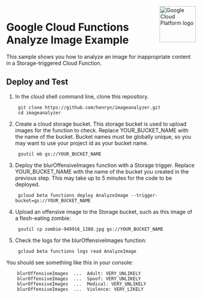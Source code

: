 <img src="https://avatars2.githubusercontent.com/u/2810941?v=3&s=96" alt="Google Cloud Platform logo" title="Google Cloud Platform" align="right" height="96" width="96"/>

# Google Cloud Functions Analyze Image Example

This sample shows you how to analyze an image for inappropriate content in a
Storage-triggered Cloud Function.


## Deploy and Test


1. In the cloud shell command line, clone this repository.

        git clone https://github.com/henryn/imageanalyzer.git
        cd imageanalyzer

2. Create a cloud storage bucket. This storage bucket is used to upload images for the function to check.  Replace YOUR_BUCKET_NAME with the name of the bucket.  Bucket names must be globally unique, so you may want to use your project id as your bucket name.

        gsutil mb gs://YOUR_BUCKET_NAME

3. Deploy the blurOffensiveImages function with a Storage trigger.  Replace YOUR_BUCKET_NAME with the name of the bucket you created in the previous step.  This may take up to 5 minutes for the code to be deployed.

        gcloud beta functions deploy AnalyzeImage --trigger-bucket=gs://YOUR_BUCKET_NAME

4. Upload an offensive image to the Storage bucket, such as this image of a flesh-eating zombie: 

        gsutil cp zombie-949916_1280.jpg gs://YOUR_BUCKET_NAME

5. Check the logs for the blurOffensiveImages function:

        gcloud beta functions logs read AnalyzeImage

You should see something like this in your console:

        blurOffensiveImages  ...  Adult: VERY_UNLIKELY
        blurOffensiveImages  ...  Spoof: VERY_UNLIKELY
        blurOffensiveImages  ...  Medical: VERY_UNLIKELY
        blurOffensiveImages  ...  Violence: VERY_LIKELY

